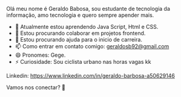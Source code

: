 Olá meu nome é Geraldo Babosa, sou estudante de tecnologia da informação, amo tecnologia e quero sempre apender mais.

- 🌱 Atualmente estou aprendendo Java Script, Html e CSS.
- 👯 Estou procurando colaborar em projetos frontend.
- 🤔 Estou procurando ajuda para o inicio de carreira.
- 📫 Como entrar em contato comigo: geraldosb92@gmail.com
- 😄 Pronomes: Gege.
- ⚡ Curiosidade: Sou ciclista urbano nas horas vagas kk

Linkedin: https://www.linkedin.com/in/geraldo-barbosa-a50629146

Vamos nos conectar?  👋


